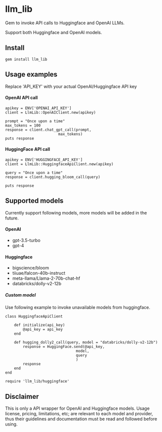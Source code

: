 # llm_lib

Gem to invoke API calls to Huggingface and OpenAI LLMs.

Support both Huggingface and OpenAI models.

## Install
```
gem install llm_lib
```

## Usage examples
Replace 'API_KEY' with your actual OpenAI/Huggingface API key

#### OpenAI API call
```
apikey = ENV['OPENAI_API_KEY']
client = LlmLib::OpenAIClient.new(apikey)

prompt = "Once upon a time"
max_tokens = 100
response = client.chat_gpt_call(prompt, 
                        max_tokens)
puts response
```

#### HuggingFace API call
```
apikey = ENV['HUGGINGFACE_API_KEY']
client = LlmLib::HuggingfaceApiClient.new(apikey)

query = "Once upon a time"
response = client.hugging_bloom_call(query)

puts response
```

## Supported models

Currently support following models, more models will be added in the future.
#### OpenAI
- gpt-3.5-turbo
- gpt-4

#### Huggingface
- bigscience/bloom
- tiiuae/falcon-40b-instruct
- meta-llama/Llama-2-70b-chat-hf
- databricks/dolly-v2-12b

##### Custom model
Use following example to invoke unavailable models from huggingface.
```
class HuggingfaceApiClient

    def initialize(api_key)
        @api_key = api_key
    end

    def hugging_dolly2_call(query, model = "databricks/dolly-v2-12b")
        response = HuggingFace.send(@api_key,
                                model,
                                query 
                                )
        response
    end
end

require 'llm_lib/huggingface'
```

## Disclaimer  
This is only a API wrapper for OpenAI and Huggingface models. Usage license, pricing, limitations, etc; are relevant to each model and provider, thus their guidelines and documentation must be read and followed before using.